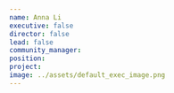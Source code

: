 ```yaml
---
name: Anna Li
executive: false
director: false
lead: false
community_manager:   
position:  
project:  
image: ../assets/default_exec_image.png
---
```

